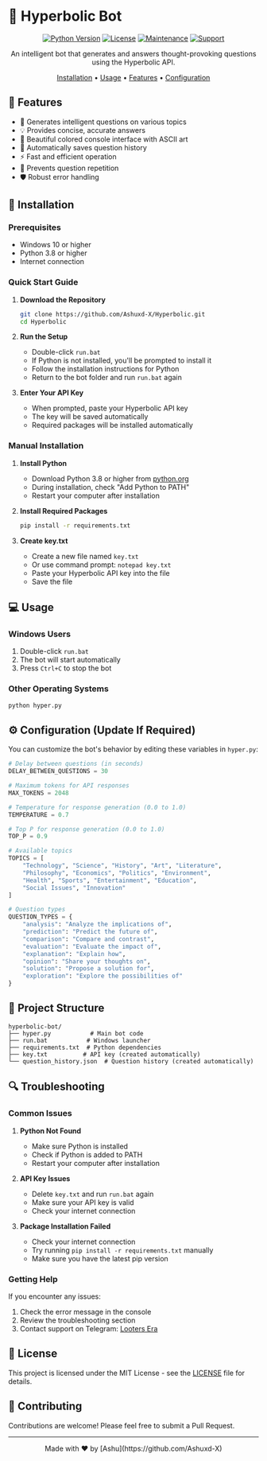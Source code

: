 # 🤖 Hyperbolic Bot

<div align="center">

[![Python Version](https://img.shields.io/badge/python-3.8+-blue.svg)](https://www.python.org/downloads/)
[![License](https://img.shields.io/badge/license-MIT-green.svg)](LICENSE)
[![Maintenance](https://img.shields.io/badge/maintained-yes-brightgreen.svg)](https://github.com/Ashuxd-X/Hyperbolic/commits/main)
[![Support](https://img.shields.io/badge/Support-Telegram-blue.svg)](https://telegram.me/lootersera_th)

An intelligent bot that generates and answers thought-provoking questions using the Hyperbolic API.

[Installation](#installation) • [Usage](#usage) • [Features](#features) • [Configuration](#configuration)

</div>

## 🌟 Features

- 🤔 Generates intelligent questions on various topics
- 💡 Provides concise, accurate answers
- 🎨 Beautiful colored console interface with ASCII art
- 📝 Automatically saves question history
- ⚡ Fast and efficient operation
- 🔄 Prevents question repetition
- 🛡️ Robust error handling

## 🚀 Installation

### Prerequisites

- Windows 10 or higher
- Python 3.8 or higher
- Internet connection

### Quick Start Guide

1. **Download the Repository**

   ```bash
   git clone https://github.com/Ashuxd-X/Hyperbolic.git
   cd Hyperbolic
   ```

2. **Run the Setup**

   - Double-click `run.bat`
   - If Python is not installed, you'll be prompted to install it
   - Follow the installation instructions for Python
   - Return to the bot folder and run `run.bat` again

3. **Enter Your API Key**
   - When prompted, paste your Hyperbolic API key
   - The key will be saved automatically
   - Required packages will be installed automatically

### Manual Installation

1. **Install Python**

   - Download Python 3.8 or higher from [python.org](https://www.python.org/downloads/)
   - During installation, check "Add Python to PATH"
   - Restart your computer after installation

2. **Install Required Packages**

   ```bash
   pip install -r requirements.txt
   ```

3. **Create key.txt**
   - Create a new file named `key.txt`
   - Or use command prompt: `notepad key.txt`
   - Paste your Hyperbolic API key into the file
   - Save the file

## 💻 Usage

### Windows Users

1. Double-click `run.bat`
2. The bot will start automatically
3. Press `Ctrl+C` to stop the bot

### Other Operating Systems

```bash
python hyper.py
```

## ⚙️ Configuration (Update If Required)

You can customize the bot's behavior by editing these variables in `hyper.py`:

```python
# Delay between questions (in seconds)
DELAY_BETWEEN_QUESTIONS = 30

# Maximum tokens for API responses
MAX_TOKENS = 2048

# Temperature for response generation (0.0 to 1.0)
TEMPERATURE = 0.7

# Top P for response generation (0.0 to 1.0)
TOP_P = 0.9

# Available topics
TOPICS = [
    "Technology", "Science", "History", "Art", "Literature",
    "Philosophy", "Economics", "Politics", "Environment",
    "Health", "Sports", "Entertainment", "Education",
    "Social Issues", "Innovation"
]

# Question types
QUESTION_TYPES = {
    "analysis": "Analyze the implications of",
    "prediction": "Predict the future of",
    "comparison": "Compare and contrast",
    "evaluation": "Evaluate the impact of",
    "explanation": "Explain how",
    "opinion": "Share your thoughts on",
    "solution": "Propose a solution for",
    "exploration": "Explore the possibilities of"
}
```

## 📁 Project Structure

```
hyperbolic-bot/
├── hyper.py           # Main bot code
├── run.bat           # Windows launcher
├── requirements.txt  # Python dependencies
├── key.txt          # API key (created automatically)
└── question_history.json  # Question history (created automatically)
```

## 🔍 Troubleshooting

### Common Issues

1. **Python Not Found**

   - Make sure Python is installed
   - Check if Python is added to PATH
   - Restart your computer after installation

2. **API Key Issues**

   - Delete `key.txt` and run `run.bat` again
   - Make sure your API key is valid
   - Check your internet connection

3. **Package Installation Failed**
   - Check your internet connection
   - Try running `pip install -r requirements.txt` manually
   - Make sure you have the latest pip version

### Getting Help

If you encounter any issues:

1. Check the error message in the console
2. Review the troubleshooting section
3. Contact support on Telegram: [Looters Era](https://telegram.me/lootersera_th)

## 📝 License

This project is licensed under the MIT License - see the [LICENSE](LICENSE) file for details.

## 🤝 Contributing

Contributions are welcome! Please feel free to submit a Pull Request.

---

<div align="center">
Made with ❤️ by [Ashu](https://github.com/Ashuxd-X)
</div>
